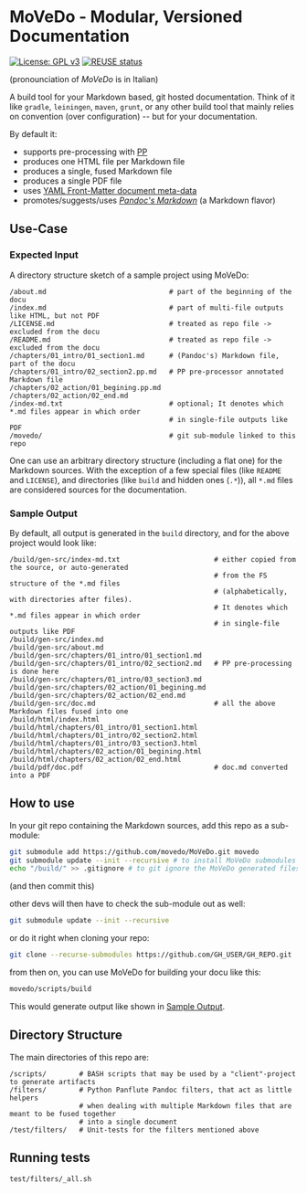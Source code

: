 <!--
SPDX-FileCopyrightText: 2021 Robin Vobruba <hoijui.quaero@gmail.com>

SPDX-License-Identifier: CC0-1.0
-->

# MoVeDo - Modular, Versioned Documentation

[![License: GPL v3](
    https://img.shields.io/badge/License-GPLv3-blue.svg)](
    https://www.gnu.org/licenses/gpl-3.0)
[![REUSE status](
    https://api.reuse.software/badge/github.com/movedo/MoVeDo)](
    https://api.reuse.software/info/github.com/movedo/MoVeDo)

(pronounciation of *MoVeDo* is in Italian)

A build tool for your Markdown based, git hosted documentation.
Think of it like `gradle`, `leiningen`, `maven`, `grunt`,
or any other build tool that mainly relies on convention
(over configuration) -- but for your documentation.

By default it:

* supports pre-processing with [PP][PP]
* produces one HTML file per Markdown file
* produces a single, fused Markdown file
* produces a single PDF file
* uses [YAML Front-Matter document meta-data][YFM]
* promotes/suggests/uses [*Pandoc's Markdown*][PANDOC-MD] (a Markdown flavor)

[PP]: https://github.com/CDSoft/pp
[YFM]: https://assemble.io/docs/YAML-front-matter.html
[PANDOC-MD]: https://pandoc.org/MANUAL.html#pandocs-markdown

## Use-Case

### Expected Input

A directory structure sketch of a sample project using MoVeDo:

```
/about.md                              # part of the beginning of the docu
/index.md                              # part of multi-file outputs like HTML, but not PDF
/LICENSE.md                            # treated as repo file -> excluded from the docu
/README.md                             # treated as repo file -> excluded from the docu
/chapters/01_intro/01_section1.md      # (Pandoc's) Markdown file, part of the docu
/chapters/01_intro/02_section2.pp.md   # PP pre-processor annotated Markdown file
/chapters/02_action/01_begining.pp.md
/chapters/02_action/02_end.md
/index-md.txt                          # optional; It denotes which *.md files appear in which order
                                       # in single-file outputs like PDF
/movedo/                               # git sub-module linked to this repo
```

One can use an arbitrary directory structure (including a flat one)
for the Markdown sources.
With the exception of a few special files (like `README` and `LICENSE`),
and directories (like `build` and hidden ones (`.*`)),
all `*.md` files are considered sources for the documentation.

### Sample Output

By default, all output is generated in the `build` directory,
and for the above project would look like:

```
/build/gen-src/index-md.txt                       # either copied from the source, or auto-generated
                                                  # from the FS structure of the *.md files
                                                  # (alphabetically, with directories after files).
                                                  # It denotes which *.md files appear in which order
                                                  # in single-file outputs like PDF
/build/gen-src/index.md
/build/gen-src/about.md
/build/gen-src/chapters/01_intro/01_section1.md
/build/gen-src/chapters/01_intro/02_section2.md   # PP pre-processing is done here
/build/gen-src/chapters/01_intro/03_section3.md
/build/gen-src/chapters/02_action/01_begining.md
/build/gen-src/chapters/02_action/02_end.md
/build/gen-src/doc.md                             # all the above Markdown files fused into one
/build/html/index.html
/build/html/chapters/01_intro/01_section1.html
/build/html/chapters/01_intro/02_section2.html
/build/html/chapters/01_intro/03_section3.html
/build/html/chapters/02_action/01_begining.html
/build/html/chapters/02_action/02_end.html
/build/pdf/doc.pdf                                # doc.md converted into a PDF
```

## How to use

In your git repo containing the Markdown sources, add this repo as a sub-module:

```bash
git submodule add https://github.com/movedo/MoVeDo.git movedo
git submodule update --init --recursive # to install MoVeDo submodules
echo "/build/" >> .gitignore # to git ignore the MoVeDo generated files
```

(and then commit this)

other devs will then have to check the sub-module out as well:

```bash
git submodule update --init --recursive
```

or do it right when cloning your repo:

```bash
git clone --recurse-submodules https://github.com/GH_USER/GH_REPO.git
```

from then on, you can use MoVeDo for building your docu like this:

```bash
movedo/scripts/build
```

This would generate output like shown in [Sample Output](#sample-output).

## Directory Structure

The main directories of this repo are:

```
/scripts/        # BASH scripts that may be used by a "client"-project to generate artifacts
/filters/        # Python Panflute Pandoc filters, that act as little helpers
                 # when dealing with multiple Markdown files that are meant to be fused together
                 # into a single document
/test/filters/   # Unit-tests for the filters mentioned above
```

## Running tests

```bash
test/filters/_all.sh
```
